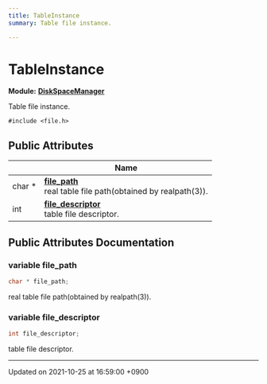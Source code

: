 ```yaml
---
title: TableInstance
summary: Table file instance. 

---
```


# TableInstance

**Module:** **[DiskSpaceManager](/Modules/group__DiskSpaceManager)**



Table file instance. 


`#include <file.h>`

## Public Attributes

|                | Name           |
| -------------- | -------------- |
| char * | **[file_path](/Classes/structTableInstance#variable-file-path)** <br>real table file path(obtained by realpath(3)).  |
| int | **[file_descriptor](/Classes/structTableInstance#variable-file-descriptor)** <br>table file descriptor.  |

## Public Attributes Documentation

### variable file_path

```cpp
char * file_path;
```

real table file path(obtained by realpath(3)). 

### variable file_descriptor

```cpp
int file_descriptor;
```

table file descriptor. 

-------------------------------

Updated on 2021-10-25 at 16:59:00 +0900